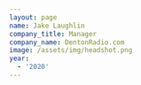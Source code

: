 ```yaml
---
layout: page
name: Jake Laughlin
company_title: Manager
company_name: DentonRadio.com
image: /assets/img/headshot.png
year:
  - '2020'
---
```

